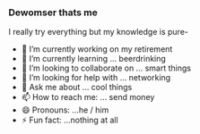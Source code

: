 ### Dewomser thats me

I really try everything but my knowledge is pure-

- 🔭 I’m currently working on my retirement
- 🌱 I’m currently learning ... beerdrinking
- 👯 I’m looking to collaborate on ... smart things
- 🤔 I’m looking for help with ... networking
- 💬 Ask me about ... cool things
- 📫 How to reach me: ... send money
- 😄 Pronouns: ...he / him
- ⚡ Fun fact: ...nothing at all

